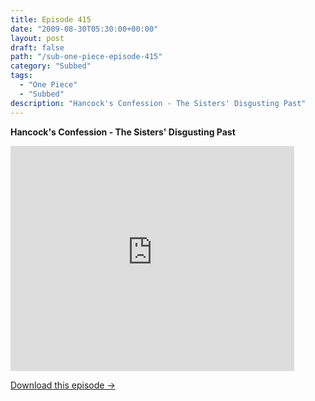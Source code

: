 ```yaml
---
title: Episode 415
date: "2009-08-30T05:30:00+00:00"
layout: post
draft: false
path: "/sub-one-piece-episode-415"
category: "Subbed"
tags:
  - "One Piece"
  - "Subbed"
description: "Hancock's Confession - The Sisters' Disgusting Past"
---
```


**Hancock's Confession - The Sisters' Disgusting Past**

<iframe width="640" height="360" src="https://www.rapidvideo.com/e/G0NO2V7B8L" frameborder="0" marginwidth=0 marginheight=0 scrolling=no allowfullscreen style="max-width:90%;"></iframe>

<a href="http://ouo.io/qs/eCodkFEQ?s=https://www.rapidvideo.com/d/G0NO2V7B8L" class="styled_a">Download this episode →</a>

